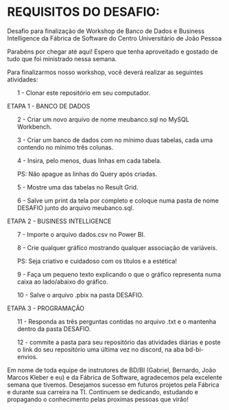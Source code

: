 # REQUISITOS DO DESAFIO:

<p> Desafio para finalização de Workshop de Banco de Dados e Business Intelligence da Fábrica de Software do Centro Universitário de João Pessoa

Parabéns por chegar até aqui! Espero que tenha aproveitado e gostado de tudo que foi ministrado nessa semana.

Para finalizarmos nosso workshop, você deverá realizar as seguintes atividades:

<ul> 1 - Clonar este repositório em seu computador.</ul>

ETAPA 1 - BANCO DE DADOS 
<ul> 2 - Criar um novo arquivo de nome meubanco.sql no MySQL Workbench.</ul>
<ul> 3 - Criar um banco de dados com no mínimo duas tabelas, cada uma contendo no mínimo três colunas.</ul>
<ul> 4 - Insira, pelo menos, duas linhas em cada tabela.</ul>
<ul>    PS:  Não apague as linhas do Query após criadas.</ul>
<ul> 5 - Mostre uma das tabelas no Result Grid.</ul>
<ul> 6 - Salve um print da tela por completo e coloque numa pasta de nome DESAFIO junto do arquivo meubanco.sql. </ul>

 ETAPA 2 - BUSINESS INTELLIGENCE
<ul> 7 - Importe o arquivo dados.csv no Power BI.</ul>
<ul> 8 - Crie qualquer gráfico mostrando qualquer associação de variáveis.</ul>
<ul>      PS: Seja criativo e cuidadoso com os títulos e a estética!</ul>
<ul> 9 - Faça um pequeno texto explicando o que o gráfico representa numa caixa ao lado/abaixo do gráfico.</ul>
<ul> 10 - Salve o arquivo .pbix na pasta DESAFIO.</ul>

ETAPA 3 - PROGRAMAÇÃO
<ul> 11 - Responda as três perguntas contidas no arquivo .txt e o mantenha dentro da pasta DESAFIO.</ul>
<ul> 12 - commite a pasta para seu repositório das atividades diárias e poste o link do seu repositório uma última vez no discord, na aba bd-bi-envios.</ul>


Em nome de toda equipe de instrutores de BD/BI (Gabriel, Bernardo, João Marcos Kleber e eu) e da Fábrica de Software, agradecemos pela excelente semana que tivemos.
Desejamos sucesso em futuros projetos pela Fábrica e durante sua carreira na TI.
Continuem se dedicando, estudando e propagando o conhecimento pelas proximas pessoas que virão!
</p>

